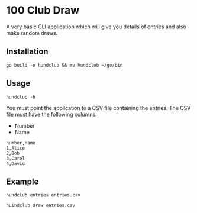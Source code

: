 # 100 Club Draw

A very basic CLI application which will give you details of entries and also make random draws.

## Installation
```
go build -o hundclub && mv hundclub ~/go/bin
```

## Usage
```
hundclub -h
```

You must point the application to a CSV file containing the entries. The CSV file must have the following columns:
* Number
* Name

```
number,name
1,Alice
2,Bob
3,Carol
4,David
```

## Example
```
hundclub entries entries.csv
```

```
huindclub draw entries.csv
```